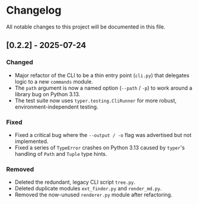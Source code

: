﻿# Changelog

All notable changes to this project will be documented in this file.

## [0.2.2] - 2025-07-24

### Changed
- Major refactor of the CLI to be a thin entry point (`cli.py`) that delegates logic to a new `commands` module.
- The `path` argument is now a named option (`--path` / `-p`) to work around a library bug on Python 3.13.
- The test suite now uses `typer.testing.CliRunner` for more robust, environment-independent testing.

### Fixed
- Fixed a critical bug where the `--output / -o` flag was advertised but not implemented.
- Fixed a series of `TypeError` crashes on Python 3.13 caused by `typer`'s handling of `Path` and `Tuple` type hints.

### Removed
- Deleted the redundant, legacy CLI script `tree.py`.
- Deleted duplicate modules `ext_finder.py` and `render_md.py`.
- Removed the now-unused `renderer.py` module after refactoring.
